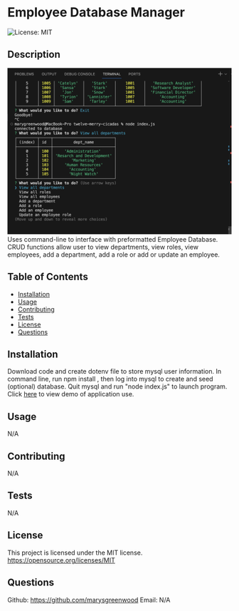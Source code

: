 # Employee Database Manager

![License: MIT](https://img.shields.io/badge/License-MIT-yellow.svg)

## Description

![Image of Application](./assets/employee_db-photo.png)
Uses command-line to interface with preformatted Employee Database. CRUD functions allow user to view departments, view roles, view employees, add a department, add a role or add or update an employee.

## Table of Contents

- [Installation](#installation)
- [Usage](#usage)
- [Contributing](#contributing)
- [Tests](#tests)
- [License](#license)
- [Questions](#questions)

## Installation

Download code and create dotenv file to store mysql user information. In command line, run npm install , then log into mysql to create and seed (optional) database. Quit mysql and run "node index.js" to launch program. Click [here](https://drive.google.com/file/d/1X9QJ7eekF5wo0WZAAmsI6cWRwUEikiOi/view) to view demo of application use.

## Usage

N/A

## Contributing

N/A

## Tests

N/A

## License

This project is licensed under the MIT license.
https://opensource.org/licenses/MIT

## Questions

Github: https://github.com/marysgreenwood
Email: N/A
